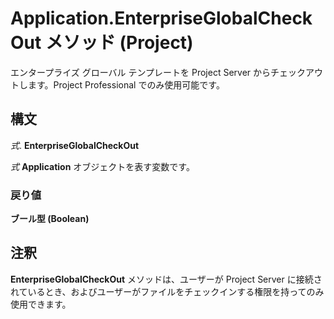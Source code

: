 
# Application.EnterpriseGlobalCheckOut メソッド (Project)

エンタープライズ グローバル テンプレートを Project Server からチェックアウトします。Project Professional でのみ使用可能です。


## 構文

 _式_. **EnterpriseGlobalCheckOut**

 _式_ **Application** オブジェクトを表す変数です。


### 戻り値

 **ブール型 (Boolean)**


## 注釈

 **EnterpriseGlobalCheckOut** メソッドは、ユーザーが Project Server に接続されているとき、およびユーザーがファイルをチェックインする権限を持ってのみ使用できます。

